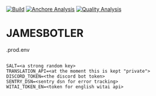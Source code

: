 [![Build](https://github.com/ralphschuler/jamesbotler/actions/workflows/publish.yml/badge.svg)](https://github.com/ralphschuler/jamesbotler/actions/workflows/publish.yml)
[![Anchore Analysis](https://github.com/ralphschuler/jamesbotler/actions/workflows/anchore-analysis.yml/badge.svg)](https://github.com/ralphschuler/jamesbotler/actions/workflows/anchore-analysis.yml)
[![Quality Analysis](https://github.com/ralphschuler/jamesbotler/actions/workflows/quality-analysis.yml/badge.svg)](https://github.com/ralphschuler/jamesbotler/actions/workflows/quality-analysis.yml)

# JAMESBOTLER

.prod.env

```.env

SALT=<a strong random key>
TRANSLATION_API=<at the moment this is kept "private">
DISCORD_TOKEN=<the discord bot token>
SENTRY_DSN=<sentry dsn for error tracking>
WITAI_TOKEN_EN=<token for english witai api>

```

